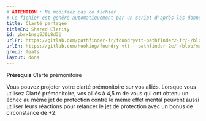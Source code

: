 ```yaml
---
# ATTENTION : Ne modifiez pas ce fichier
# Ce fichier est généré automatiquement par un script d'après les données du module Foundry VTT officiel et de sa traduction
title: Clarté partagée
titleEn: Shared Clarity
id: ybrx1nsg5J0L8d3j
urlFr: https://gitlab.com/pathfinder-fr/foundryvtt-pathfinder2-fr/-/blob/master/data/feats/ybrx1nsg5J0L8d3j.htm
urlEn: https://gitlab.com/hooking/foundry-vtt---pathfinder-2e/-/blob/master/packs/data/feats.db/shared-clarity.json
group: feats
layout: dons
---
```

**Prérequis** <a class="entity-link" data-pack="pf2e.feats-srd" data-id="2h8a6pKhXTXwpJjP" draggable="true">Clarté prémonitoire</a>

Vous pouvez projeter votre clarté prémonitoire sur vos alliés. Lorsque vous utilisez Clarté prémonitoire, vos alliés à 4,5 m de vous qui ont obtenu un échec au même jet de protection contre le même effet mental peuvent aussi utiliser leurs réactions pour relancer le jet de protection avec un bonus de circonstance de +2.


